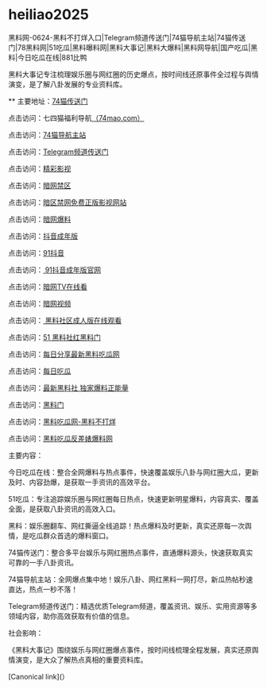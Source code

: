 # heiliao2025
黑料网-0624-黑料不打烊入口|Telegram频道传送门|74猫导航主站|74猫传送门|78黑料网|51吃瓜|黑料曝料网|黑料大事记|黑料大爆料|黑料网导航|国产吃瓜|黑料|今日吃瓜在线|881比鸭

黑料大事记专注梳理娱乐圈与网红圈的历史爆点，按时间线还原事件全过程与舆情演变，是了解八卦发展的专业资料库。

** 主要地址：<a href="https://74mao.com/">74猫传送门</a>

点击访问：七四猫福利导航<a href="https://74mao.com/">（74mao.com）</a>

点击访问：<a href="https://74mao.com/">74猫导航主站</a>

点击访问：<a href="https://74mao.com/">Telegram频道传送门</a>

点击访问：<a href="https://hj-216.pages.dev/">精彩影视</a>

点击访问：<a href="https://aw4-13.pages.dev/">暗网禁区</a>

点击访问：<a href="https://aw5-13.pages.dev/">暗区禁网免费正版影视网站</a>

点击访问：<a href="https://aw6-13.pages.dev/">暗网爆料</a>

点击访问：<a href="https://dy5-13.pages.dev/">抖音成年版</a>

点击访问：<a href="https://dy7-13.pages.dev/">91抖音</a>

点击访问：<a href="https://dy2-13.pages.dev/"> 91抖音成年版官网</a>

点击访问：<a href="https://aw9-13.pages.dev/">暗网TV在线看</a>

点击访问：<a href="https://aw8-13.pages.dev/">暗网视频</a>

点击访问：<a href="https://hl458.pages.dev/"> 黑料社区成人版在线观看</a>

点击访问：<a href="https://hl459.pages.dev/">51 黑料社红黑料门</a>

点击访问：<a href="https://hl457.pages.dev/">每日分享最新黑料吃瓜网</a>

点击访问：<a href="https://hl440.pages.dev/">每日吃瓜</a>

点击访问：<a href="https://hl454.pages.dev/">最新黑料社 独家爆料正能量</a>

点击访问：<a href="https://hl453.pages.dev/">黑料门</a>

点击访问：<a href="https://hl450.pages.dev/">黑料吃瓜网-黑料不打烊</a>

点击访问：<a href="https://hl449.pages.dev/">黑料吃瓜反差婊爆料网</a>

主要内容：

今日吃瓜在线：整合全网爆料与热点事件，快速覆盖娱乐八卦与网红圈大瓜，更新及时、内容劲爆，是获取一手资讯的高效平台。

51吃瓜：专注追踪娱乐圈与网红圈每日热点，快速更新明星爆料，内容真实、覆盖全面，是获取八卦资讯的高效入口。

黑料：娱乐圈翻车、网红撕逼全线追踪！热点爆料及时更新，真实还原每一次舆情，是吃瓜群众首选的爆料窗口。

74猫传送门：整合多平台娱乐与网红圈热点事件，直通爆料源头，快速获取真实可靠的一手八卦资讯。

74猫导航主站：全网爆点集中地！娱乐八卦、网红黑料一网打尽，新瓜热帖秒速直达，热点一秒不落！

Telegram频道传送门：精选优质Telegram频道，覆盖资讯、娱乐、实用资源等多领域内容，助你高效获取有价值的信息。

社会影响：

《黑料大事记》围绕娱乐与网红圈爆点事件，按时间线梳理全程发展，真实还原舆情演变，是大众了解热点真相的重要资料库。

[Canonical link](）
